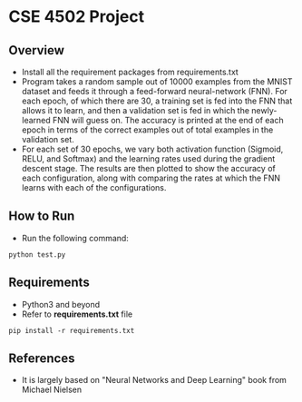 # CSE 4502 Project

## Overview
* Install all the requirement packages from requirements.txt
* Program takes a random sample out of 10000 examples from the MNIST dataset and feeds it through a feed-forward neural-network (FNN). For each epoch, of which there are 30, a training set is fed into the FNN that allows it to learn, and then a validation set is fed in which the newly-learned FNN will guess on. The accuracy is printed at the end of each epoch in terms of the correct examples out of total examples in the validation set.
* For each set of 30 epochs, we vary both activation function (Sigmoid, RELU, and Softmax) and the learning rates used during the gradient descent stage. The results are then plotted to show the accuracy of each configuration, along with comparing the rates at which the FNN learns with each of the configurations.

## How to Run
* Run the following command:
 ```
 python test.py
 ```
## Requirements
* Python3 and beyond
* Refer to __requirements.txt__ file 
 ```
 pip install -r requirements.txt
 ```

## References 
* It is largely based on "Neural Networks and Deep Learning" book from Michael Nielsen
